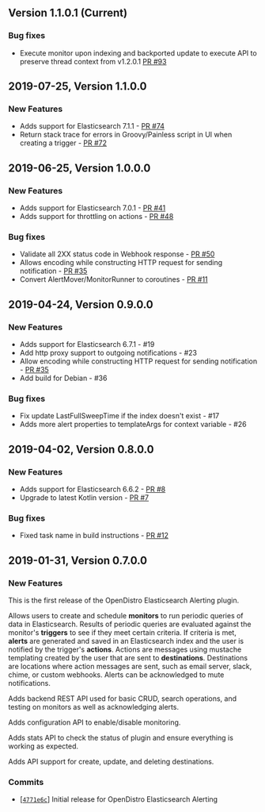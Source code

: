 ## Version 1.1.0.1 (Current)

### Bug fixes
  * Execute monitor upon indexing and backported update to execute API to preserve thread context from v1.2.0.1 [PR #93](https://github.com/opendistro-for-elasticsearch/alerting/pull/93)

## 2019-07-25, Version 1.1.0.0

### New Features
  * Adds support for Elasticsearch 7.1.1 - [PR #74](https://github.com/opendistro-for-elasticsearch/alerting/pull/74)
  * Return stack trace for errors in Groovy/Painless script in UI when creating a trigger - [PR #72](https://github.com/opendistro-for-elasticsearch/alerting/pull/72)

## 2019-06-25, Version 1.0.0.0

### New Features
  * Adds support for Elasticsearch 7.0.1 - [PR #41](https://github.com/opendistro-for-elasticsearch/alerting/pull/41)
  * Adds support for throttling on actions - [PR #48](https://github.com/opendistro-for-elasticsearch/alerting/pull/48)

### Bug fixes
  * Validate all 2XX status code in Webhook response  - [PR #50](https://github.com/opendistro-for-elasticsearch/alerting/pull/50)
  * Allows encoding while constructing HTTP request for sending notification - [PR #35](https://github.com/opendistro-for-elasticsearch/alerting/pull/35)
  * Convert AlertMover/MonitorRunner to coroutines - [PR #11](https://github.com/opendistro-for-elasticsearch/alerting/pull/11)

## 2019-04-24, Version 0.9.0.0

### New Features
  * Adds support for Elasticsearch 6.7.1 - #19
  * Add http proxy support to outgoing notifications - #23
  * Allow encoding while constructing HTTP request for sending notification - [PR #35](https://github.com/opendistro-for-elasticsearch/alerting/pull/35)
  * Add build for Debian - #36

### Bug fixes
  * Fix update LastFullSweepTime if the index doesn't exist - #17
  * Adds more alert properties to templateArgs for context variable - #26

## 2019-04-02, Version 0.8.0.0

### New Features
  * Adds support for Elasticsearch 6.6.2 - [PR #8](https://github.com/opendistro-for-elasticsearch/alerting/pull/8)
  * Upgrade to latest Kotlin version - [PR #7](https://github.com/opendistro-for-elasticsearch/alerting/pull/7)

### Bug fixes
  * Fixed task name in build instructions - [PR #12](https://github.com/opendistro-for-elasticsearch/alerting/pull/12)

## 2019-01-31, Version 0.7.0.0

### New Features

This is the first release of the OpenDistro Elasticsearch Alerting plugin.

Allows users to create and schedule **monitors** to run periodic queries of data in Elasticsearch.
Results of periodic queries are evaluated against the monitor's **triggers** to see if they meet certain criteria.
If criteria is met, **alerts** are generated and saved in an Elasticsearch index and the user is notified by the trigger's **actions**.
Actions are messages using mustache templating created by the user that are sent to **destinations**.
Destinations are locations where action messages are sent, such as email server, slack, chime, or custom webhooks.
Alerts can be acknowledged to mute notifications.

Adds backend REST API used for basic CRUD, search operations, and testing on monitors as well as acknowledging alerts.

Adds configuration API to enable/disable monitoring.

Adds stats API to check the status of plugin and ensure everything is working as expected.

Adds API support for create, update, and deleting destinations.

### Commits

* [[`4771e6c`](https://github.com/mauve-hedgehog/opendistro-elasticsearch-alerting/commit/4771e6c5ce6f541fc84f1290ac2fd43f64f3dcb2)] Initial release for OpenDistro Elasticsearch Alerting
